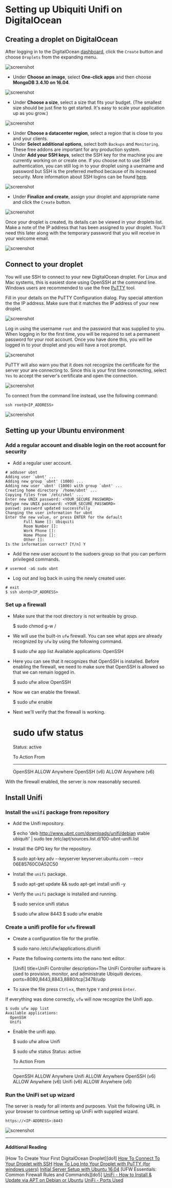 Setting up Ubiquiti Unifi on DigitalOcean
=========================================

## Creating a droplet on DigitalOcean

After logging in to the DigitalOcean [dashboard](https://cloud.digitalocean.com/droplets), click the `Create` button and choose `Droplets` from the expanding menu.

![screenshot](screenshots/unifi01.png)

 - Under **Choose an image**, select **One-click apps** and then choose **MongoDB 3.4.10 on 16.04**.

![screenshot](screenshots/unifi02.png)

 - Under **Choose a size**, select a size that fits your budget. (The smallest size should be just fine to get started. It's easy to scale your application up as you grow.)

![screenshot](screenshots/unifi03.png)

 - Under **Choose a datacenter region**, select a region that is close to you and your clients.
 - Under **Select additional options**, select both `Backups` and `Monitoring`. These free addons are important for any production system.
 - Under **Add your SSH keys**, select the SSH key for the machine you are currently working on or create one. If you choose not to use SSH authentication, you can still log in to your droplet using a username and password but SSH is the preferred method because of its increased security. More information about SSH logins can be found [here](do2).

![screenshot](screenshots/unifi04.png)

 - Under **Finalize and create**, assign your droplet and appropriate name and click the `Create` button.

![screenshot](screenshots/unifi05.png)

Once your droplet is created, its details can be viewed in your droplets list. Make a note of the IP address that has been assigned to your droplet. You'll need this later along with the temporary password that you will receive in your welcome email.

![screenshot](screenshots/unifi06.png)

## Connect to your droplet

You will use SSH to connect to your new DigitalOcean droplet. For Linux and Mac systems, this is easiest done using OpenSSH at the command line. Windows users are recommended to use the free [PuTTY](http://www.putty.org/) tool.

Fill in your details on the PuTTY Configuration dialog. Pay special attention the the IP address. Make sure that it matches the IP address of your new droplet.

![screenshot](screenshots/unifi07.png)

Log in using the username `root` and the password that was supplied to you. When logging in for the first time, you will be required to set a permanent password for your root account. Once you have done this, you will be logged in to your droplet and you will have a root prompt.

![screenshot](screenshots/unifi09.png)

PuTTY will also warn you that it does not recognize the certificate for the server your are connecting to. Since this is your first time connecting, select `Yes` to accept the server's certificate and open the connection.

![screenshot](screenshots/unifi08.png)

To connect from the command line instead, use the following command:

	ssh root@<IP_ADDRESS>

![screenshot](screenshots/unifi10.png)

## Setting up your Ubuntu environment

### Add a regular account and disable login on the root account for security

 - Add a regular user account.

```
# adduser ubnt
Adding user `ubnt' ...
Adding new group `ubnt' (1000) ...
Adding new user `ubnt' (1000) with group `ubnt' ...
Creating home directory `/home/ubnt' ...
Copying files from `/etc/skel' ...
Enter new UNIX password: <YOUR_SECURE_PASSWORD>
Retype new UNIX password: <YOUR_SECURE_PASSWORD>
passwd: password updated successfully
Changing the user information for ubnt
Enter the new value, or press ENTER for the default
        Full Name []: Ubiquiti
        Room Number []: 
        Work Phone []: 
        Home Phone []: 
        Other []: 
Is the information correct? [Y/n] Y
```

 - Add the new user account to the sudoers group so that you can perform privileged commands.

```
# usermod -aG sudo ubnt
```

 - Log out and log back in using the newly created user.

```
# exit
$ ssh ubnt@<IP_ADDRESS>
```

### Set up a firewall

 - Make sure that the root directory is not writeable by group.

    $ sudo chmod g-w /

 - We will use the built-in `ufw` firewall. You can see what apps are already recognized by `ufw` by using the following command.

    $ sudo ufw app list
    Available applications:
      OpenSSH

 - Here you can see that it recognizes that OpenSSH is installed. Before enabling the firewall, we need to make sure that OpenSSH is allowed so that we can remain logged in.

    $ sudo ufw allow OpenSSH

 - Now we can enable the firewall.

    $ sudo ufw enable

 - Next we'll verify that the firewall is working.

    # sudo ufw status
    Status: active
     
    To                         Action      From
    --                         ------      ----
    OpenSSH                    ALLOW       Anywhere
    OpenSSH (v6)               ALLOW       Anywhere (v6)

With the firewall enabled, the server is now reasonably secured.

## Install Unifi

### Install the `unifi` package from repository

 - Add the Unifi repository.

    $ echo 'deb http://www.ubnt.com/downloads/unifi/debian stable ubiquiti' | sudo tee /etc/apt/sources.list.d/100-ubnt-unifi.list

 - Install the GPG key for the repository.

    $ sudo apt-key adv --keyserver keyserver.ubuntu.com --recv 06E85760C0A52C50

 - Install the `unifi` package.

    $ sudo apt-get update && sudo apt-get install unifi -y

 - Verify the `unifi` package is installed and running.

    $ sudo service unifi status

    $ sudo ufw allow 8443
    $ sudo ufw enable

### Create a unifi profile for `ufw` firewall

 - Create a configuration file for the profile.

    $ sudo nano /etc/ufw/applications.d/unifi

 - Paste the following contents into the nano text editor.

    [Unifi]
    title=UniFi Controller
    description=The UniFi Controller software is used to provision, monitor, and administrate Ubiquiti devices.
    ports=8080,8443,8843,8880/tcp|3478/udp

 - To save the file press `Ctrl`+`x`, then type `Y` and press `Enter`.

If everything was done correctly, `ufw` will now recognize the Unifi app.

    $ sudo ufw app list
    Available applications:
      OpenSSH
      Unifi

 - Enable the unifi app.

    $ sudo ufw allow Unifi

    $ sudo ufw status
    Status: active
     
    To                         Action      From
    --                         ------      ----
    OpenSSH                    ALLOW       Anywhere
    Unifi                      ALLOW       Anywhere
    OpenSSH (v6)               ALLOW       Anywhere (v6)
    Unifi (v6)                 ALLOW       Anywhere (v6)

### Run the UniFi set up wizard

The server is ready for all intents and purposes. Visit the following URL in your browser to continue setting up UniFi with supplied wizard.

    https://<IP-ADDRESS>:8443

![screenshot](screenshots/unifi11.png)

-------------------------------------------------------------------------------

#### Additional Reading
[How To Create Your First DigitalOcean Droplet][do1]
[How To Connect To Your Droplet with SSH][do2]
[How To Log Into Your Droplet with PuTTY (for windows users)][do3]
[Initial Server Setup with Ubuntu 16.04][do4]
[UFW Essentials: Common Firewall Rules and Commands][do5]
[UniFi - How to Install & Update via APT on Debian or Ubuntu][ub1]
[UniFi - Ports Used][ub2]

[d01]: https://www.digitalocean.com/community/tutorials/how-to-create-your-first-digitalocean-droplet
[do2]: https://www.digitalocean.com/community/tutorials/how-to-connect-to-your-droplet-with-ssh
[do3]: https://www.digitalocean.com/community/tutorials/how-to-log-into-your-droplet-with-putty-for-windows-users
[do4]: https://www.digitalocean.com/community/tutorials/initial-server-setup-with-ubuntu-16-04
[d05]: https://www.digitalocean.com/community/tutorials/ufw-essentials-common-firewall-rules-and-commands
[ub1]: https://help.ubnt.com/hc/en-us/articles/220066768-UniFi-How-to-Install-Update-via-APT-on-Debian-or-Ubuntu
[ub2]: https://help.ubnt.com/hc/en-us/articles/218506997-UniFi-Ports-Used